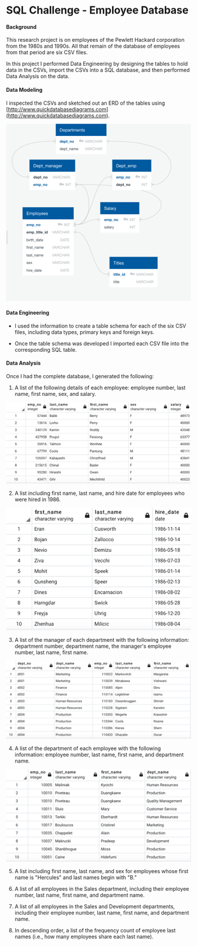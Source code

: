 # SQL Challenge - Employee Database

#### Background

This research project is on employees of the Pewlett Hackard corporation from the 1980s and 1990s. All that remain of the database of employees from that period are six CSV files.

In this project I performed Data Engineering by designing the tables to hold data in the CSVs, import the CSVs into a SQL database, and then performed Data Analysis on the data. 

#### Data Modeling

I inspected the CSVs and sketched out an ERD of the tables using [http://www.quickdatabasediagrams.com](http://www.quickdatabasediagrams.com).

![Data Visualization](/Images/table_visualization.png)

#### Data Engineering

* I used the information to create a table schema for each of the six CSV files, including data types, primary keys and foreign keys. 

* Once the table schema was developed I imported each CSV file into the corresponding SQL table. 

#### Data Analysis

Once I had the complete database, I generated the following:

1. A list of the following details of each employee: employee number, last name, first name, sex, and salary.

![Employee Snapshot](/Images/1_employee_snapshot.png)

2. A list including first name, last name, and hire date for employees who were hired in 1986.

![Employees Hired 1986](/Images/2_employees_hired_1986.png)

3. A list of the manager of each department with the following information: department number, department name, the manager's employee number, last name, first name.

![Department Manager Summary](/Images/3_dept_manager_summary.png)

4. A list of the department of each employee with the following information: employee number, last name, first name, and department name.

![Employee Department](/Images/4_employee_department.png)

5. A list including first name, last name, and sex for employees whose first name is "Hercules" and last names begin with "B."

6. A list of all employees in the Sales department, including their employee number, last name, first name, and department name.

7. A list of all employees in the Sales and Development departments, including their employee number, last name, first name, and department name.

8. In descending order, a list of the frequency count of employee last names (i.e., how many employees share each last name).
